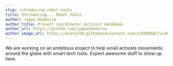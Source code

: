 ```yaml
---
slug: introducing-rebel-tools
title: Introducing... Rebel Tools
author: Joppe Hoekstra
author_title: Project coordinator Activist Handbook
author_url: https://github.com/joppehoekstra
author_image_url: https://avatars0.githubusercontent.com/u/6500567?s=400&v=4
---
```


We are working on an ambitious project to help small activists movements around the globe with smart tech tools. Expect awesome stuff to show up here.
